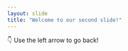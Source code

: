```yaml
---
layout: slide
title: "Welcome to our second slide!"
---
```

:point_down:
Use the left arrow to go back!
